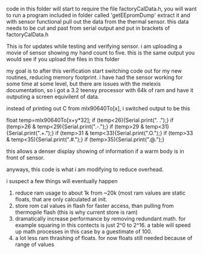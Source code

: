 code in this folder will start to require the file factoryCalData.h, you will want to run a program included in folder called 
'getEEpromDump' extract it and with sensor functional pull out the data from the thermal sensor. this data needs to be cut and past from serial output and put in brackets of factoryCalData.h


This is for updates while testing and verifying sensor. 
i am uploading a movie of sensor showing my hand count to five. 
this is the same output you would see if you upload the files in this folder

my goal is to after this verification start switching code out for my new routines, reducing memory footprint.
i have had the sensor working for some time at some level, but there are issues with the melexis documentation, 
so i got a 3.2 teensy processor with 64k of ram and have it outputing a screen equivilent of data.

instead of printing out C from mlx90640To[x], i switched output to be this

   float temp=mlx90640To[x+y*32];
   if (temp<26){Serial.print(". .");}
    if (temp>26 & temp<29){Serial.print(".-.");}
   if (temp>29 & temp<31){Serial.print(".+.");}
   if (temp>31 & temp<33){Serial.print(".O.");}
   if (temp>33 & temp<35){Serial.print(".#.");}
   if (temp>35){Serial.print(".@.");}
   
   this allows a denser display showing of information if a warm body is in front of sensor.
   
   anyways, this code is what i am modifying to reduce overhead.
   
   i suspect a few things will eventually happen
   
   1) reduce ram usage to about 1k from ~20k (most ram values are static floats, that are only calculated at init.
   2) store rom cal values in flash for faster access, than pulling from thermopile flash (this is why current store is ram)
   3) dramatically increase performance by removing redundant math. for example squaring in this contects is just 2^0 to 2^16. 
   a table will speed up math processes in this case by a guestimate of 100.
   4) a lot less ram thrashing of floats. for now floats still needed because of range of values
